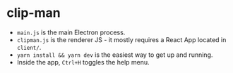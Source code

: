 # clip-man

* `main.js` is the main Electron process.
* `clipman.js` is the renderer JS - it mostly requires a React App located in `client/`.
* `yarn install && yarn dev` is the easiest way to get up and running.
* Inside the app, `Ctrl+H` toggles the help menu.
